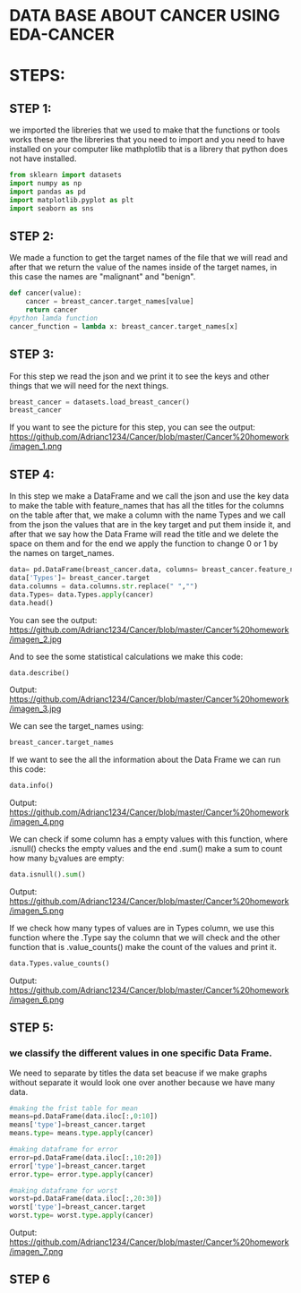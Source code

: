 # DATA BASE ABOUT CANCER USING EDA-CANCER
# STEPS:
## STEP 1:
we imported the libreries that we used to make that the functions or tools works
these are the libreries that you need to import and you need to have installed on your computer like mathplotlib that is a librery that python does not have installed.
````Python
from sklearn import datasets
import numpy as np
import pandas as pd
import matplotlib.pyplot as plt
import seaborn as sns
````
## STEP 2:
We made a function to get the target names of the file that we will read and after that we return the value of the names inside of the target names, in this case the names are "malignant" and "benign".
````Python
def cancer(value):
    cancer = breast_cancer.target_names[value]
    return cancer
#python lamda function
cancer_function = lambda x: breast_cancer.target_names[x]
````
## STEP 3:
For this step we read the json and we print it to see the keys and other things that we will need for the next things.
````Python
breast_cancer = datasets.load_breast_cancer()
breast_cancer
````
If you want to see the picture for this step, you can see the output:
https://github.com/Adrianc1234/Cancer/blob/master/Cancer%20homework/imagen_1.png

## STEP 4:
In this step we make a DataFrame and we call the json and use the key data to make the table with feature_names that has all the titles for the columns on the table after that, we make a column with the name Types and we call from the json the values that are in the key target and put them inside it, and after that we say how the Data Frame will read the title and we delete the space on them and for the end we apply the function to change 0 or 1 by the names on target_names.
````Python
data= pd.DataFrame(breast_cancer.data, columns= breast_cancer.feature_names)
data['Types']= breast_cancer.target
data.columns = data.columns.str.replace(" ","")
data.Types= data.Types.apply(cancer)
data.head()
````
You can see the output:
https://github.com/Adrianc1234/Cancer/blob/master/Cancer%20homework/imagen_2.jpg

And to see the some statistical calculations we make this code:
````Python
data.describe()
````
Output:
https://github.com/Adrianc1234/Cancer/blob/master/Cancer%20homework/imagen_3.jpg

We can see the target_names using:
````Python
breast_cancer.target_names
````
If we want to see the all the information about the Data Frame we can run this code:
````Python
data.info()
````
Output:
https://github.com/Adrianc1234/Cancer/blob/master/Cancer%20homework/imagen_4.png

We can check if some column has a empty values with this function, where .isnull() checks the empty values and the end .sum() make a sum to count how many b¿values are empty:
````Python
data.isnull().sum()
````
Output:
https://github.com/Adrianc1234/Cancer/blob/master/Cancer%20homework/imagen_5.png

If we check how many types of values are in Types column, we use this function where the .Type say the column that we will check and the other function that is .value_counts() make the count of the values and print it.
````Python
data.Types.value_counts()
````
Output:
https://github.com/Adrianc1234/Cancer/blob/master/Cancer%20homework/imagen_6.png

## STEP 5:
### we classify the different values in one specific Data Frame.
We need to separate by titles the data set beacuse if we make graphs without separate it would look one over another because we have many data.
````Python
#making the frist table for mean
means=pd.DataFrame(data.iloc[:,0:10])
means['type']=breast_cancer.target
means.type= means.type.apply(cancer)

#making dataframe for error
error=pd.DataFrame(data.iloc[:,10:20])
error['type']=breast_cancer.target
error.type= error.type.apply(cancer)

#making dataframe for worst
worst=pd.DataFrame(data.iloc[:,20:30])
worst['type']=breast_cancer.target
worst.type= worst.type.apply(cancer)
````
Output:
https://github.com/Adrianc1234/Cancer/blob/master/Cancer%20homework/imagen_7.png

## STEP 6

